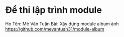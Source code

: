# Để thi lập trình module

Họ Tên: Mè Văn Tuân
Bài: Xây dựng module album ảnh https://github.com/mevantuan31/module-album

